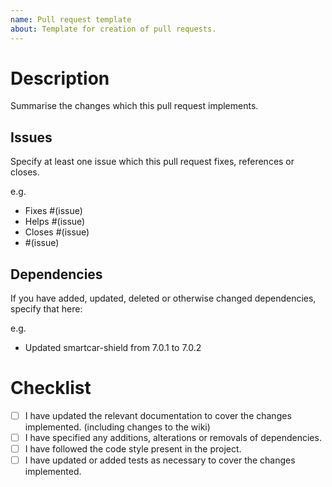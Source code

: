 ```yaml
---
name: Pull request template
about: Template for creation of pull requests.
---
```


# Description

Summarise the changes which this pull request implements.

## Issues

Specify at least one issue which this pull request fixes, references or closes.
<!--Keywords are optional but useful, if you are unsure which to use, just reference the issue plainly.-->

e.g.
- Fixes #(issue)
- Helps #(issue)
- Closes #(issue)
- #(issue)

## Dependencies

If you have added, updated, deleted or otherwise changed dependencies, specify that here:

e.g.
- Updated smartcar-shield from 7.0.1 to 7.0.2

# Checklist

- [ ] I have updated the relevant documentation to cover the changes implemented. (including changes to the wiki)
- [ ] I have specified any additions, alterations or removals of dependencies.
- [ ] I have followed the code style present in the project.
- [ ] I have updated or added tests as necessary to cover the changes implemented.

<!--Fill in the checklist brackets with x like "[x]" to denote something which has been completed-->